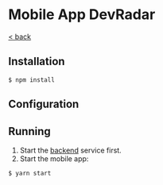 Mobile App DevRadar
===

[< back](../readme.md)

## Installation
```
$ npm install
```

## Configuration

## Running
1. Start the [backend](../backend/readme.md) service first.
2. Start the mobile app:
```
$ yarn start
```

